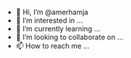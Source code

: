 - 👋 Hi, I’m @amerhamja
- 👀 I’m interested in ...
- 🌱 I’m currently learning ...
- 💞️ I’m looking to collaborate on ...
- 📫 How to reach me ...

<!---
amerhamja/amerhamja is a ✨ special ✨ repository because its `README.md` (this file) appears on your GitHub profile.
You can click the Preview link to take a look at your changes.
--->
